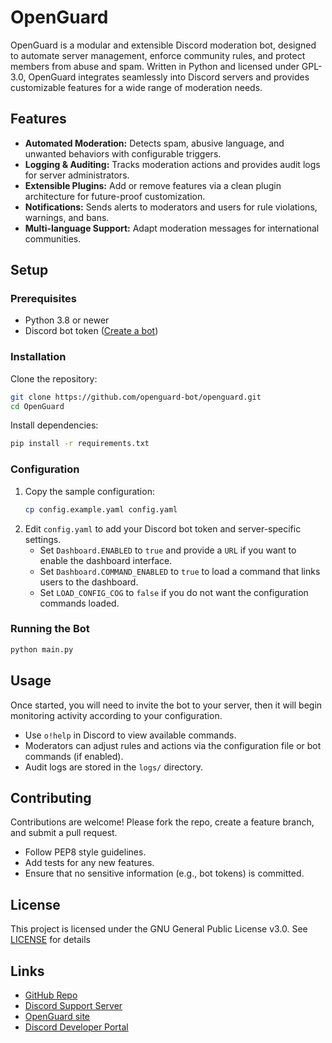 # OpenGuard

OpenGuard is a modular and extensible Discord moderation bot, designed to automate server management, enforce community rules, and protect members from abuse and spam. Written in Python and licensed under GPL-3.0, OpenGuard integrates seamlessly into Discord servers and provides customizable features for a wide range of moderation needs.

## Features

- **Automated Moderation:** Detects spam, abusive language, and unwanted behaviors with configurable triggers.
- **Logging & Auditing:** Tracks moderation actions and provides audit logs for server administrators.
- **Extensible Plugins:** Add or remove features via a clean plugin architecture for future-proof customization.
- **Notifications:** Sends alerts to moderators and users for rule violations, warnings, and bans.
- **Multi-language Support:** Adapt moderation messages for international communities.

## Setup

### Prerequisites

- Python 3.8 or newer
- Discord bot token ([Create a bot](https://discord.com/developers/applications))

### Installation

Clone the repository:

```sh
git clone https://github.com/openguard-bot/openguard.git
cd OpenGuard
```

Install dependencies:

```sh
pip install -r requirements.txt
```

### Configuration

1. Copy the sample configuration:
   ```sh
   cp config.example.yaml config.yaml
   ```
2. Edit `config.yaml` to add your Discord bot token and server-specific settings.
   - Set `Dashboard.ENABLED` to `true` and provide a `URL` if you want to enable the dashboard interface.
   - Set `Dashboard.COMMAND_ENABLED` to `true` to load a command that links users to the dashboard.
   - Set `LOAD_CONFIG_COG` to `false` if you do not want the configuration commands loaded.

### Running the Bot

```sh
python main.py
```

## Usage

Once started, you will need to invite the bot to your server, then it will begin monitoring activity according to your configuration.

- Use `o!help` in Discord to view available commands.
- Moderators can adjust rules and actions via the configuration file or bot commands (if enabled).
- Audit logs are stored in the `logs/` directory.

## Contributing

Contributions are welcome! Please fork the repo, create a feature branch, and submit a pull request.

- Follow PEP8 style guidelines.
- Add tests for any new features.
- Ensure that no sensitive information (e.g., bot tokens) is committed.

## License

This project is licensed under the GNU General Public License v3.0. See [LICENSE](LICENSE) for details

## Links

- [GitHub Repo](https://github.com/discordaimod/openguard)
- [Discord Support Server](https://discord.gg/SBCzKepBWF)
- [OpenGuard site](https://openguard.lol)
- [Discord Developer Portal](https://discord.com/developers/applications)
